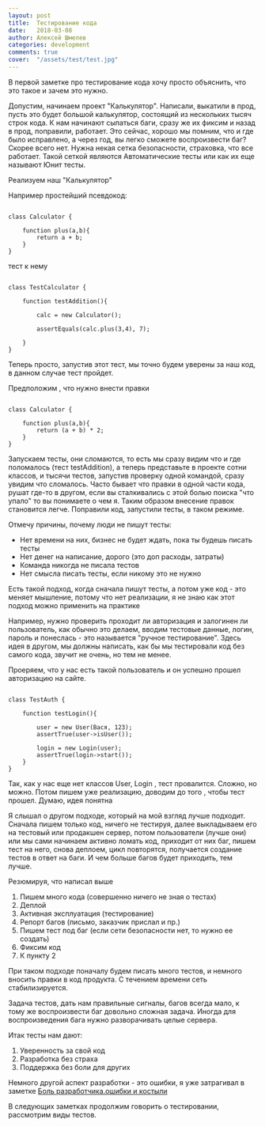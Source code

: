 ```yaml
---
layout: post
title:  Тестирование кода
date:   2018-03-08
author: Алексей Шмелев
categories: development
comments: true
cover:  "/assets/test/test.jpg"
---
```


В первой заметке про тестирование кода хочу просто объяснить, что это такое и зачем это нужно.

Допустим, начинаем проект "Калькулятор". Написали, выкатили в прод, пусть это будет большой калькулятор, состоящий из нескольких тысяч строк кода.
К нам начинают сыпаться баги, сразу же их фиксим и назад в прод, поправили, работает. 
Это сейчас, хорошо мы помним, что и где было исправлено, а через год, вы легко сможете воспроизвести баг? Cкорее всего нет.
Нужна некая сетка безопасности, страховка, что все работает. Такой сеткой являются Автоматические тесты или как их еще называют Юнит тесты.

Реализуем наш "Калькулятор"

Например простейший псевдокод:

~~~text

class Calculator {

    function plus(a,b){
        return a + b;    
    }
}
~~~

тест к нему

~~~text

class TestCalculator {
    
    function testAddition(){
    
        calc = new Calculator();
        
        assertEquals(calc.plus(3,4), 7);
        
    }
}
~~~
Теперь просто, запустив этот тест, мы точно будем уверены за наш код, в данном случае тест пройдет.

Предположим , что нужно внести правки

~~~text

class Calculator {

    function plus(a,b){
        return (a + b) * 2;    
    }
}
~~~
Запускаем тесты, они сломаются, то есть мы сразу видим что и где поломалось (тест testAddition), а теперь представьте в проекте сотни классов, и тысячи тестов, запустив проверку одной командой, сразу увидим что сломалось.
Часто бывает что правки в одной части кода, рушат где-то в другом, если вы сталкивались с этой болью поиска "что упало" то вы понимаете о чем я. Таким образом внесение правок становится легче. Поправили код, запустили тесты, в таком режиме.

Отмечу причины, почему люди не пишут тесты:

- Нет времени на них, бизнес не будет ждать, пока ты будешь писать тесты
- Нет денег на написание, дорого (это доп расходы, затраты)
- Команда никогда не писала тестов
- Нет смысла писать тесты, если никому это не нужно

Есть такой подход, когда сначала пишут тесты, а потом уже код - это меняет мышление, потому что нет реализации, я не знаю как этот подход можно применить на практике

Например, нужно проверить проходит ли авторизация и залогинен ли пользователь, как обычно это делаем, вводим тестовые данные, логин, пароль и понеслась - это называется "ручное тестирование".
Здесь идея в другом, мы должны написать, как бы мы тестировали код без самого кода, звучит не очень, но тем не менее.

Проеряем, что у нас есть такой пользователь и он успешно прошел авторизацию на сайте.
~~~text

class TestAuth {
    
    function testLogin(){
    
        user = new User(Вася, 123);      
        assertTrue(user->isUser());
        
        login = new Login(user);       
        assertTrue(login->start());            
    }
}
~~~

Так, как у нас еще нет классов User, Login , тест провалится. Сложно, но можно. Потом пишем уже реализацию, доводим до того , чтобы тест прошел. Думаю, идея понятна

Я слышал о другом подходе, который на мой взгляд лучше подходит. 
Сначала пишем только код, ничего не тестируя, далее выкладываем его на тестовый или продакшен сервер, потом пользователи (лучше они) или мы сами начинаем активно ломать код, приходит от них баг, пишем тест на него, снова деплоем, цикл повторятся, получается создание тестов в ответ на баги.
И чем больше багов будет приходить, тем лучше.

Резюмируя, что написал выше

1. Пишем много кода (совершенно ничего не зная о тестах)
1. Деплой
1. Активная эксплуатация (тестирование)
1. Репорт багов (письмо, заказчик прислал и пр.)
1. Пишем тест под баг (если сети безопасности нет, то нужно ее создать)
1. Фиксим код
1. К пункту 2

При таком подходе поначалу будем писать много тестов, и немного вносить правки в код продукта. С течением времени сеть стабилизируется.

Задача тестов, дать нам правильные сигналы, багов всегда мало, к тому же воспроизвести баг довольно сложная задача. Иногда для воспроизведения бага нужно разворачивать целые сервера.

Итак тесты нам дают:
1. Уверенность за свой код
1. Разработка без страха
1. Поддержка без боли для других

Немного другой аспект разработки - это ошибки, я уже затрагивал в заметке [Боль разработчика.ошибки и костыли](https://lexusalex.github.io/development/2018/02/23/pain-developer-1.html)

В следующих заметках продолжим говорить о тестировании, рассмотрим виды тестов.

